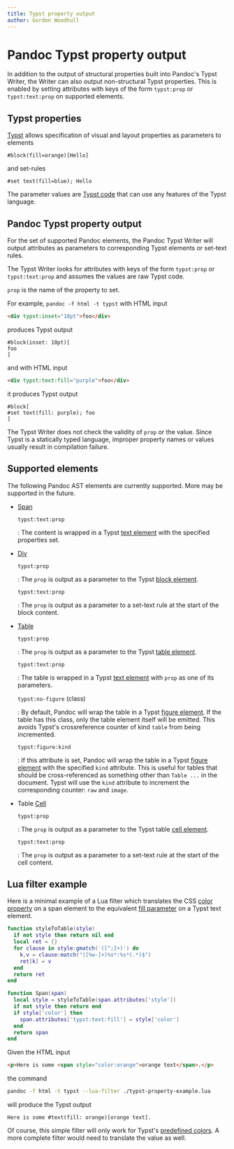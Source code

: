 ```yaml
---
title: Typst property output
author: Gordon Woodhull
---
```


Pandoc Typst property output
============================

In addition to the output of structural properties built into Pandoc's Typst Writer, the Writer can also output non-structural Typst properties. This is enabled by setting attributes with keys of the form `typst:prop` or `typst:text:prop` on supported elements.


Typst properties
----------------

[Typst](https://typst.app/) allows specification of visual and layout properties as parameters to elements

```typst
#block(fill=orange)[Hello]
```

and set-rules

```typst
#set text(fill=blue); Hello
```

The parameter values are [Typst code](https://typst.app/docs/reference/syntax/#modes) that can use any features of the Typst language.

Pandoc Typst property output
----------------------------

For the set of supported Pandoc elements, the Pandoc Typst Writer will output attributes as parameters to corresponding Typst elements or set-text rules. 

The Typst Writer looks for attributes with keys of the form `typst:prop` or `typst:text:prop` and assumes the values are raw Typst code.

`prop` is the name of the property to set.

For example, `pandoc -f html -t typst` with HTML input

```html
<div typst:inset="10pt">foo</div>
```

produces Typst output

```typst
#block(inset: 10pt)[
foo
]
```

and with HTML input

```html
<div typst:text:fill="purple">foo</div>
```

it produces Typst output

```typst
#block[
#set text(fill: purple); foo
]
```

The Typst Writer does not check the validity of `prop` or the value. Since Typst is a statically typed language, improper property names or values usually result in compilation failure.

Supported elements
------------------

The following Pandoc AST elements are currently supported. More may be supported in the future.

- [Span](https://pandoc.org/lua-filters.html#type-span)

  `typst:text:prop`

  : The content is wrapped in a Typst [text element](https://typst.app/docs/reference/text/text/) with the specified properties set.

- [Div](https://pandoc.org/lua-filters.html#type-div)

  `typst:prop`

  : The `prop` is output as a parameter to the Typst [block element](https://typst.app/docs/reference/layout/block/).

  `typst:text:prop`

  : The `prop` is output as a parameter to a set-text rule at the start of the block content.

- [Table](https://pandoc.org/lua-filters.html#type-table)

  `typst:prop`

  : The `prop` is output as a parameter to the Typst [table element](https://typst.app/docs/reference/model/table/).

  `typst:text:prop`

  : The table is wrapped in a Typst [text element](https://typst.app/docs/reference/text/text/) with `prop` as one of its parameters.

  `typst:no-figure` (class)

  : By default, Pandoc will wrap the table in a Typst [figure element](https://typst.app/docs/reference/model/figure/). If the table has this class, only the table element itself will be emitted. This avoids Typst's crossreference counter of kind `table` from being incremented.

  `typst:figure:kind`

  : If this attribute is set, Pandoc will wrap the table in a Typst [figure element](https://typst.app/docs/reference/model/figure/) with the specified `kind` attribute. This is useful for tables that should be cross-referenced as something other than `Table ...` in the document. Typst will use the `kind` attribute to increment the corresponding counter: `raw` and `image`.

- Table [Cell](https://pandoc.org/lua-filters.html#type-cell)

  `typst:prop`

  : The `prop` is output as a parameter to the Typst table [cell element](https://typst.app/docs/reference/model/table/#definitions-cell).

  `typst:text:prop`

  : The `prop` is output as a parameter to a set-text rule at the start of the cell content.


Lua filter example
------------------

Here is a minimal example of a Lua filter which translates the CSS [color property](https://developer.mozilla.org/en-US/docs/Web/CSS/color) on a span element to the equivalent [fill parameter](https://typst.app/docs/reference/text/text/#parameters-fill) on a Typst text element.

```lua
function styleToTable(style)
  if not style then return nil end
  local ret = {}
  for clause in style:gmatch('([^;]+)') do
    k,v = clause:match("([%w-]+)%s*:%s*(.*)$")
    ret[k] = v
  end
  return ret
end

function Span(span)
  local style = styleToTable(span.attributes['style'])
  if not style then return end
  if style['color'] then
    span.attributes['typst:text:fill'] = style['color']
  end
  return span
end
```

Given the HTML input

```html
<p>Here is some <span style="color:orange">orange text</span>.</p>
```

the command

```sh
pandoc -f html -t typst --lua-filter ./typst-property-example.lua
```

will produce the Typst output

```typst
Here is some #text(fill: orange)[orange text].
```

Of course, this simple filter will only work for Typst's [predefined colors](https://typst.app/docs/reference/visualize/color/#predefined-colors). A more complete filter would need to translate the value as well.
